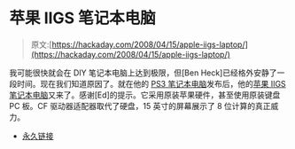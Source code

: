 # 苹果 IIGS 笔记本电脑

> 原文:[https://hackaday.com/2008/04/15/apple-iigs-laptop/](https://hackaday.com/2008/04/15/apple-iigs-laptop/)

我可能很快就会在 DIY 笔记本电脑上达到极限，但[Ben Heck]已经格外安静了一段时间。现在我们知道原因了。就在他的 [PS3 笔记本电脑](http://www.hackaday.com/2008/04/10/ben-hecks-ps3-laptop/)发布后，他的[苹果 IIGS 笔记本电脑](http://benheck.com/04-14-2008/apple-iigs-original-hardware-laptop)又来了。感谢[Ed]的提示。它采用原装苹果硬件，甚至使用原装键盘 PC 板。CF 驱动器适配器取代了硬盘，15 英寸的屏幕展示了 8 位计算的真正威力。

*   [永久链接](http://benheck.com/04-14-2008/apple-iigs-original-hardware-laptop)